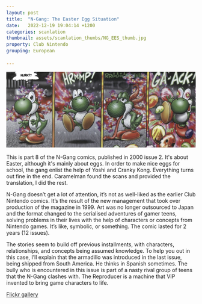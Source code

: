 ```yaml
---
layout: post
title:  "N-Gang: The Easter Egg Situation"
date:   2022-12-19 19:04:14 +1200
categories: scanlation
thumbnail: assets/scanlation_thumbs/NG_EES_thumb.jpg
property: Club Nintendo
grouping: European

---
```


![](/assets/headers/NG_EES_header.jpg)

This is part 8 of the N-Gang comics, published in 2000 issue 2. It's about Easter, although it's mainly about eggs. In order to make nice eggs for school, the gang enlist the help of Yoshi and Cranky Kong. Everything turns out fine in the end. Caramelman found the scans and provided the translation, I did the rest.

N-Gang doesn’t get a lot of attention, it’s not as well-liked as the earlier Club Nintendo comics. It’s the result of the new management that took over production of the magazine in 1999. Art was no longer outsourced to Japan and the format changed to the serialised adventures of gamer teens, solving problems in their lives with the help of characters or concepts from Nintendo games. It’s like, symbolic, or something. The comic lasted for 2 years (12 issues).

The stories seem to build off previous installments, with characters, relationships, and concepts being assumed knowledge. To help you out in this case, I’ll explain that the armadillo was introduced in the last issue, being shipped from South America. He thinks in Spanish sometimes. The bully who is encountered in this issue is part of a nasty rival group of teens that the N-Gang clashes with. The Reproducer is a machine that VIP invented to bring game characters to life.

[Flickr gallery](https://www.flickr.com/photos/miloscat/sets/72157643430529045/)
